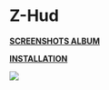 # Z-Hud

**[SCREENSHOTS ALBUM](https://imgur.com/a/3LOOs)** 

**[INSTALLATION](https://imgur.com/a/w3Ah6)**

![](https://i.imgur.com/EftdjGh.jpg)